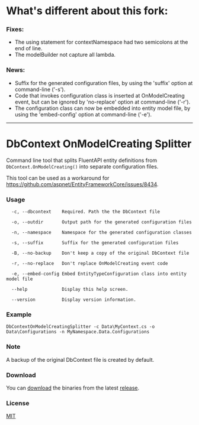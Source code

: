 # What's different about this fork:
### Fixes:
 - The using statement for contextNamespace had two semicolons at the end of line.
 - The modelBuilder not capture all lambda.

### News:
 - Suffix for the generated configuration files, by using the 'suffix' option at command-line ('-s').
 - Code that invokes configuration class is inserted at OnModelCreating event, but can be ignored by 'no-replace' option at command-line ('-r').
 - The configuration class can now be embedded into entity model file, by using the 'embed-config' option at command-line ('-e').
---

# DbContext OnModelCreating Splitter
Command line tool that splits FluentAPI entity definitions from `DbContext.OnModelCreating()` into separate configuration files.

This tool can be used as a workaround for https://github.com/aspnet/EntityFrameworkCore/issues/8434.

### Usage
```
  -c, --dbcontext    Required. Path the the DbContext file

  -o, --outdir       Output path for the generated configuration files

  -n, --namespace    Namespace for the generated configuration classes

  -s, --suffix       Suffix for the generated configuration files
  
  -B, --no-backup    Don't keep a copy of the original DbContext file
  
  -r, --no-replace   Don't replace OnModelCreating event code
 
  -e, --embed-config Embed EntityTypeConfiguration class into entity model file

  --help             Display this help screen.

  --version          Display version information.
```

### Example
```
DbContextOnModelCreatingSplitter -c Data\MyContext.cs -o Data\Configurations -n MyNamespace.Data.Configurations
```

### Note
A backup of the original DbContext file is created by default.

### Download
You can [download](https://github.com/lauxjpn/DbContextOnModelCreatingSplitter/releases/download/v1.0.1/DbContextOnModelCreatingSplitter_1.0.1.zip) the binaries from the latest [release](https://github.com/lauxjpn/DbContextOnModelCreatingSplitter/releases). 

### License
[MIT](https://github.com/lauxjpn/DbContextOnConfiguringSplitter/blob/master/LICENSE)
